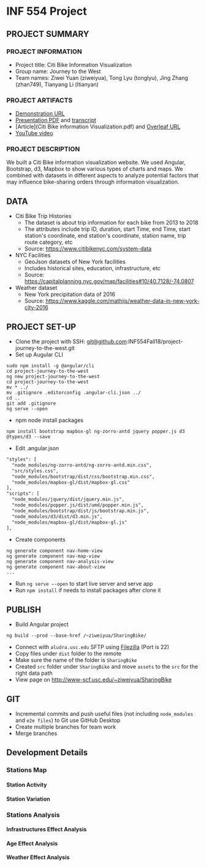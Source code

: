# INF 554 Project

## PROJECT SUMMARY

### PROJECT INFORMATION

- Project title: Citi Bike Information Visualization
- Group name: Journey to the West
- Team names: Ziwei Yuan (ziweiyua), Tong Lyu (tonglyu), Jing Zhang (zhan749), Tianyang Li (ltianyan)

### PROJECT ARTIFACTS

- [Demonstration URL](http://www-scf.usc.edu/~ziweiyua/SharingBike)
- [Presentation PDF](presentation/presentation.pdf) and [transcript](PRESENTATION_TRANSCRIPT.md)
- [Article](Citi Bike information Visualization.pdf) and [Overleaf URL](https://www.overleaf.com/4253629449tbtchfmhvmmb)
- [YouTube video](https://youtu.be/Mnu_VbX8xyk)

### PROJECT DESCRIPTION
We built a Citi Bike information visualization website. We used Angular, Bootstrap, d3, Mapbox to show various types of charts and maps. We combined with datasets in different aspects to analyze potential factors that may influence bike-sharing orders through information visualization.

## DATA

- Citi Bike Trip Histories
    - The dataset is about trip information for each bike from 2013 to 2018
    - The attributes include trip ID, duration, start Time, end Time, start station's coordinate, end station's coordinate, station name, trip route category, etc
    - Source: https://www.citibikenyc.com/system-data
- NYC Facilities
    - GeoJson datasets of New York facilities
    - Includes historical sites, education, infrastructure, etc
    - Source: https://capitalplanning.nyc.gov/map/facilities#10/40.7128/-74.0807
- Weather dataset
    - New York precipitation data of 2016
    - Source: https://www.kaggle.com/mathijs/weather-data-in-new-york-city-2016

## PROJECT SET-UP
- Clone the project with SSH: git@github.com:INF554Fall18/project-journey-to-the-west.git
- Set up Augular CLI
```
sudo npm install -g @angular/cli
cd project-journey-to-the-west
ng new project-journey-to-the-west
cd project-journey-to-the-west
mv * ../
mv .gitignore .editorconfig .angular-cli.json ../
cd ..
git add .gitignore
ng serve --open
```
- npm node install packages
```
npm install bootstrap mapbox-gl ng-zorro-antd jquery popper.js d3 @types/d3 --save
```
- Edit .angular.json
```html
"styles": [
  "node_modules/ng-zorro-antd/ng-zorro-antd.min.css",
  "src/styles.css",
  "node_modules/bootstrap/dist/css/bootstrap.min.css",
  "node_modules/mapbox-gl/dist/mapbox-gl.css"
],
"scripts": [
  "node_modules/jquery/dist/jquery.min.js",
  "node_modules/popper.js/dist/umd/popper.min.js",
  "node_modules/bootstrap/dist/js/bootstrap.min.js",
  "node_modules/d3/dist/d3.min.js",
  "node_modules/mapbox-gl/dist/mapbox-gl.js"
],
```
- Create components
```
ng generate component nav-home-view
ng generate component nav-map-view
ng generate component nav-analysis-view
ng generate component nav-about-view
...
```
- Run `ng serve —-open` to start live server and serve app
- Run `npm install` if needs to install packages after clone it

## PUBLISH

- Build Angular project
```
ng build --prod --base-href /~ziweiyua/SharingBike/
```
- Connect with `aludra.usc.edu` SFTP using [Filezilla](https://filezilla-project.org) (Port is 22)
- Copy files under `dist` folder to the remote
- Make sure the name of the folder is `SharingBike`
- Created `src` folder under `SharingBike` and move `assets` to the `src` for the right data path
- View page on http://www-scf.usc.edu/~ziweiyua/SharingBike

## GIT
- Incremental commits and push useful files (not including `node_modules` and `e2e files`) to Git use GitHub Desktop
- Create multiple branches for team work
- Merge branches

## Development Details

### Stations Map
#### Station Activity

#### Station Variation

### Stations Analysis

#### Infrastructures Effect Analysis

#### Age Effect Analysis

#### Weather Effect Analysis
